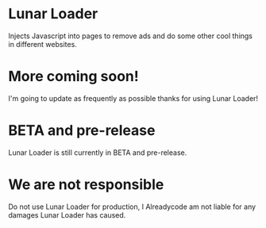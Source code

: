 # Lunar Loader
Injects Javascript into pages to remove ads and do some other cool things in different websites.

# More coming soon!
I'm going to update as frequently as possible thanks for using Lunar Loader!

# BETA and pre-release
Lunar Loader is still currently in BETA and pre-release.

# We are not responsible
Do not use Lunar Loader for production, I Alreadycode am not liable for any damages Lunar Loader has caused.
